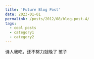 ```yaml
---
title: 'Future Blog Post'
date: 2023-01-01
permalink: /posts/2012/08/blog-post-4/
tags:
  - cool posts
  - category1
  - category2
---
```


诗人我吃，还不努力就晚了 孩子
